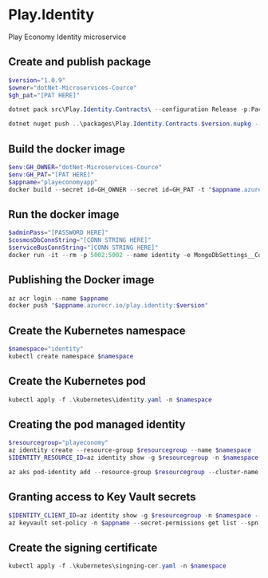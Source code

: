 # Play.Identity
Play Economy Identity microservice

## Create and publish package
```powershell
$version="1.0.9"
$owner="dotNet-Microservices-Cource"
$gh_pat="[PAT HERE]"

dotnet pack src\Play.Identity.Contracts\ --configuration Release -p:PackageVersion=$version -p:RepositoryUrl=https://github.com/$owner/play.identity -o..\packages

dotnet nuget push ..\packages\Play.Identity.Contracts.$version.nupkg --api-key $gh_pat --source "github"
```

## Build the docker image
```powershell
$env:GH_OWNER="dotNet-Microservices-Cource"
$env:GH_PAT="[PAT HERE]"
$appname="playeconomyapp"
docker build --secret id=GH_OWNER --secret id=GH_PAT -t "$appname.azurecr.io/play.identity:$version" .
```

## Run the docker image
```powershell
$adminPass="[PASSWORD HERE]"
$cosmosDbConnString="[CONN STRING HERE]"
$serviceBusConnString="[CONN STRING HERE]"
docker run -it --rm -p 5002:5002 --name identity -e MongoDbSettings__ConnectionString=$cosmosDbConnString -e ServiceBusSettings__ConnectionString=$serviceBusConnString -e ServiceSettings__MessageBroker="SERVICEBUS" -e IdentitySettings__AdminUserPassword=$adminPass play.identity:$version
```

## Publishing the Docker image
```powershell
az acr login --name $appname
docker push "$appname.azurecr.io/play.identity:$version"
```

## Create the Kubernetes namespace
```powershell
$namespace="identity"
kubectl create namespace $namespace
```


## Create the Kubernetes pod
```powershell
kubectl apply -f .\kubernetes\identity.yaml -n $namespace
```

## Creating the pod managed identity
```powershell
$resourcegroup="playeconomy"
az identity create --resource-group $resourcegroup --name $namespace
$IDENTITY_RESOURCE_ID=az identity show -g $resourcegroup -n $namespace --query id -otsv

az aks pod-identity add --resource-group $resourcegroup --cluster-name $appname --namespace $namespace --name $namespace --identity-resource-id $IDENTITY_RESOURCE_ID
```

## Granting access to Key Vault secrets
```powershell
$IDENTITY_CLIENT_ID=az identity show -g $resourcegroup -n $namespace --query clientId -otsv
az keyvault set-policy -n $appname --secret-permissions get list --spn $IDENTITY_CLIENT_ID
```

## Create the signing certificate
```powershell
kubectl apply -f .\kubernetes\singning-cer.yaml -n $namespace
```